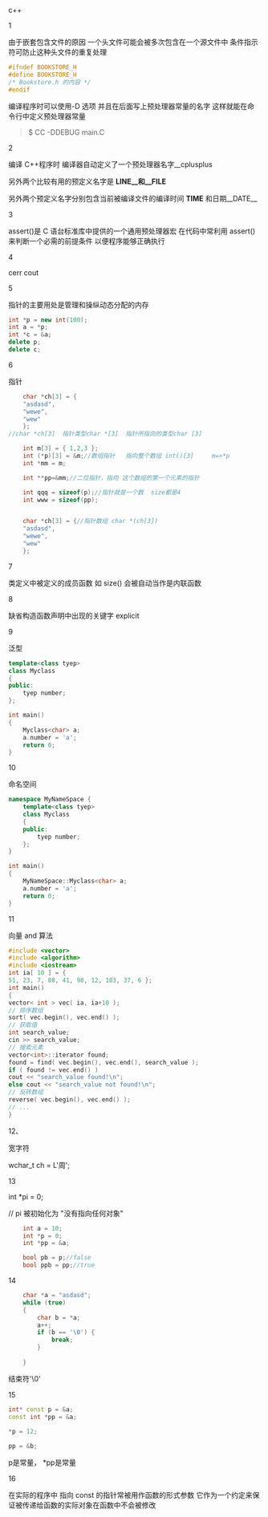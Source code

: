 c++

1

由于嵌套包含文件的原因 一个头文件可能会被多次包含在一个源文件中 条件指示符可防止这种头文件的重复处理

~~~c++
#ifndef BOOKSTORE_H
#define BOOKSTORE_H
/* Bookstore.h 的内容 */
#endif
~~~

编译程序时可以使用-D 选项 并且在后面写上预处理器常量的名字 这样就能在命令行中定义预处理器常量

>  $ CC -DDEBUG main.C 

2

编译 C++程序时 编译器自动定义了一个预处理器名字__cplusplus

另外两个比较有用的预定义名字是 __LINE__和__FILE__

另外两个预定义名字分别包含当前被编译文件的编译时间 __TIME__ 和日期__DATE__ 

3

assert()是 C 语台标准库中提供的一个通用预处理器宏 在代码中常利用 assert()来判断一个必需的前提条件 以便程序能够正确执行  

4

cerr   cout

5

指针的主要用处是管理和操纵动态分配的内存 

~~~c++
int *p = new int(100);
int a = *p;
int *c = &a;
delete p;
delete c;
~~~

6

指针

~~~c++
	char *ch[3] = {
	"asdasd",
	"wewe",
	"wew"
	};
//char *ch[3]  指针类型char *[3]  指针所指向的类型char [3]
~~~

~~~c++
	int m[3] = { 1,2,3 };
	int (*p)[3] = &m;//数组指针   指向整个数组 int()[3]     m=>*p
	int *mm = m;

	int **pp=&mm;//二位指针，指向 这个数组的第一个元素的指针

	int qqq = sizeof(p);//指针就是一个数  size都是4
	int www = sizeof(pp);


	char *ch[3] = {//指针数组 char *(ch[3])
	"asdasd",
	"wewe",
	"wew"
	};
~~~

7

类定义中被定义的成员函数 如 size() 会被自动当作是内联函数

8

缺省构造函数声明中出现的关键字 explicit 

9

泛型

~~~c++
template<class tyep>
class Myclass
{
public:
	tyep number;
};

int main()
{
	Myclass<char> a;
	a.number = 'a';
	return 0;
}

~~~

10

命名空间

~~~c++
namespace MyNameSpace {
	template<class tyep>
	class Myclass
	{
	public:
		tyep number;
	};
}

int main()
{
	MyNameSpace::Myclass<char> a;
	a.number = 'a';
	return 0;
}
~~~

11

向量 and 算法

~~~c++
#include <vector>
#include <algorithm>
#include <iostream>
int ia[ 10 ] = {
51, 23, 7, 88, 41, 98, 12, 103, 37, 6 };
int main()
{
vector< int > vec( ia, ia+10 );
// 排序数组
sort( vec.begin(), vec.end() );
// 获取值
int search_value;
cin >> search_value;
// 搜索元素
vector<int>::iterator found;
found = find( vec.begin(), vec.end(), search_value );
if ( found != vec.end() )
cout << "search_value found!\n";
else cout << "search_value not found!\n";
// 反转数组
reverse( vec.begin(), vec.end() );
// ...
}
~~~

12、

宽字符

wchar_t ch = L'周';

13

int *pi = 0; 

// pi 被初始化为 "没有指向任何对象" 

~~~c++
	int a = 10;
	int *p = 0;
	int *pp = &a;

	bool pb = p;//false
	bool ppb = pp;//true
~~~

14

~~~c++
	char *a = "asdasd";
	while (true)
	{
		char b = *a;
		a++;
		if (b == '\0') {
			break;
		}
		
	}
~~~

结束符'\0'

15

~~~c++
int* const p = &a;
const int *pp = &a;

*p = 12;
	
pp = &b;
~~~

p是常量， *pp是常量

16

在实际的程序中 指向 const 的指针常被用作函数的形式参数 它作为一个约定来保证被传递给函数的实际对象在函数中不会被修改 